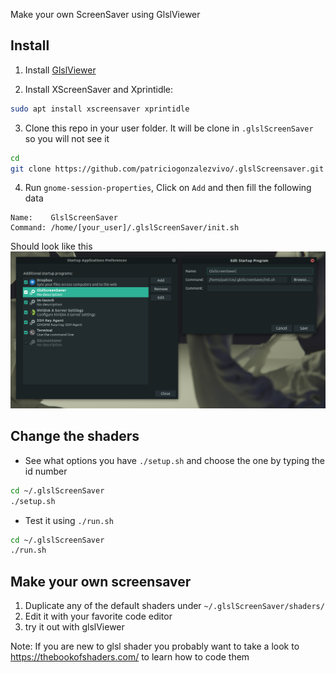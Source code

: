 Make your own ScreenSaver using GlslViewer

## Install

1. Install [GlslViewer](https://github.com/patriciogonzalezvivo/glslViewer/wiki/Compiling-GlslViewer)

2. Install XScreenSaver and Xprintidle:
```bash 
sudo apt install xscreensaver xprintidle
```

3. Clone this repo in your user folder. It will be clone in `.glslScreenSaver` so you will not see it
```bash 
cd 
git clone https://github.com/patriciogonzalezvivo/.glslScreensaver.git
```

4. Run `gnome-session-properties`, Click on `Add` and then fill the following data

```
Name:    GlslScreenSaver
Command: /home/[your_user]/.glslScreenSaver/init.sh
```

Should look like this
![](imgs/00.png)


## Change the shaders

* See what options you have `./setup.sh` and choose the one by typing the id number

```bash
cd ~/.glslScreenSaver
./setup.sh
```

* Test it using `./run.sh`

```bash
cd ~/.glslScreenSaver
./run.sh
```

## Make your own screensaver

1. Duplicate any of the default shaders under `~/.glslScreenSaver/shaders/`
2. Edit it with your favorite code editor
3. try it out with glslViewer

Note: If you are new to glsl shader you probably want to take a look to https://thebookofshaders.com/ to learn how to code them